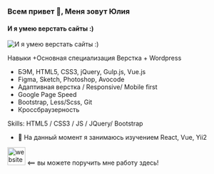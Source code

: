 ### Всем привет 👋, Меня зовут Юлия
#### И я умею верстать сайты :)
![И я умею верстать сайты :)](https://yuliaqueen.github.io/YuliaQueen/images/Yulia.png)

Навыки
+Основная специализация Верстка + Wordpress
+ БЭМ, HTML5, CSS3, jQuery, Gulp.js, Vue.js
+ Figma, Sketch, Photoshop, Avocode
+ Адаптивная верстка / Responsive/ Mobile first
+ Google Page Speed
+ Bootstrap, Less/Scss, Git
+ Кроссбраузерность

Skills: HTML5 / CSS3 / JS / JQuery/ Bootstrap

- 🌱 На данный момент я занимаюсь изучением React, Vue, Yii2 


[<img src='https://cdn.jsdelivr.net/npm/simple-icons@3.0.1/icons/icloud.svg' alt='website' height='40'>](https://www.fl.ru/users/youlkas/) <== вы можете поручить мне работу здесь!
